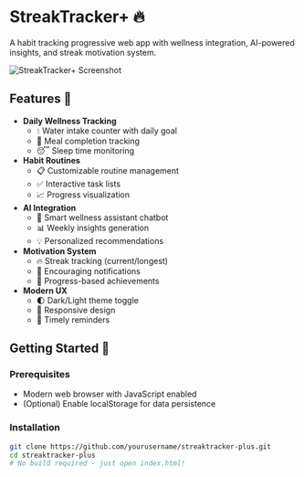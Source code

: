 # StreakTracker+ 🔥

A habit tracking progressive web app with wellness integration, AI-powered insights, and streak motivation system.

![StreakTracker+ Screenshot](./screenshot.png)

## Features 🌟

- **Daily Wellness Tracking**
  - 💧 Water intake counter with daily goal
  - 🍎 Meal completion tracking
  - 😴 Sleep time monitoring
- **Habit Routines**
  - 📋 Customizable routine management
  - ✅ Interactive task lists
  - 📈 Progress visualization
- **AI Integration**
  - 🤖 Smart wellness assistant chatbot
  - 📊 Weekly insights generation
  - 💡 Personalized recommendations
- **Motivation System**
  - 🔥 Streak tracking (current/longest)
  - 🚀 Encouraging notifications
  - 🎯 Progress-based achievements
- **Modern UX**
  - 🌓 Dark/Light theme toggle
  - 📱 Responsive design
  - 🔔 Timely reminders

## Getting Started 🚀

### Prerequisites
- Modern web browser with JavaScript enabled
- (Optional) Enable localStorage for data persistence

### Installation
```bash
git clone https://github.com/yourusername/streaktracker-plus.git
cd streaktracker-plus
# No build required - just open index.html!